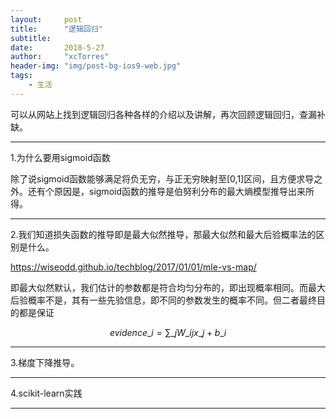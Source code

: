 ```yaml
---
layout:     post
title:      "逻辑回归"
subtitle:   
date:       2018-5-27 
author:     "xcTorres"
header-img: "img/post-bg-ios9-web.jpg"
tags:
    - 生活
---
```



可以从网站上找到逻辑回归各种各样的介绍以及讲解，再次回顾逻辑回归，查漏补缺。



---
1.为什么要用sigmoid函数

除了说sigmoid函数能够满足将负无穷，与正无穷映射至[0,1]区间，且方便求导之外。还有个原因是，sigmoid函数的推导是伯努利分布的最大熵模型推导出来所得。

---
2.我们知道损失函数的推导即是最大似然推导，那最大似然和最大后验概率法的区别是什么。

https://wiseodd.github.io/techblog/2017/01/01/mle-vs-map/

即最大似然默认，我们估计的参数都是符合均匀分布的，即出现概率相同。而最大后验概率不是，其有一些先验信息，即不同的参数发生的概率不同。但二者最终目的都是保证

$$ evidence\_{i}=\sum\_{j}W\_{ij}x\_{j}+b\_{i} $$



---
3.梯度下降推导。






---
4.scikit-learn实践

---